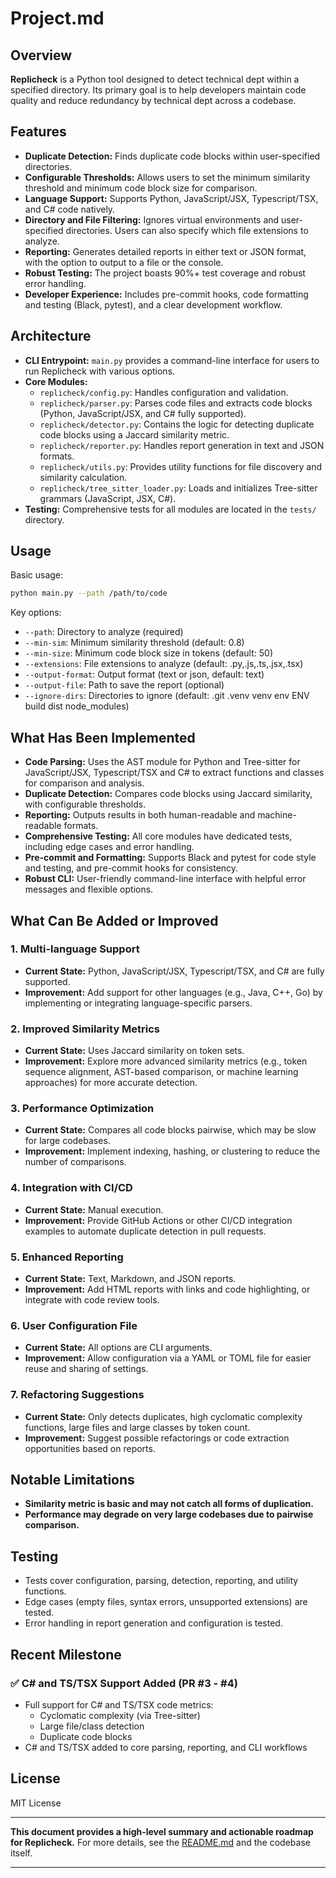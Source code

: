# Project.md

## Overview

**Replicheck** is a Python tool designed to detect technical dept within a specified directory. Its primary goal is to help developers maintain code quality and reduce redundancy by technical dept across a codebase.

## Features

- **Duplicate Detection:** Finds duplicate code blocks within user-specified directories.
- **Configurable Thresholds:** Allows users to set the minimum similarity threshold and minimum code block size for comparison.
- **Language Support:** Supports Python, JavaScript/JSX, Typescript/TSX, and C# code natively.
- **Directory and File Filtering:** Ignores virtual environments and user-specified directories. Users can also specify which file extensions to analyze.
- **Reporting:** Generates detailed reports in either text or JSON format, with the option to output to a file or the console.
- **Robust Testing:** The project boasts 90%+ test coverage and robust error handling.
- **Developer Experience:** Includes pre-commit hooks, code formatting and testing (Black, pytest), and a clear development workflow.

## Architecture

- **CLI Entrypoint:** `main.py` provides a command-line interface for users to run Replicheck with various options.
- **Core Modules:**
  - `replicheck/config.py`: Handles configuration and validation.
  - `replicheck/parser.py`: Parses code files and extracts code blocks (Python, JavaScript/JSX, and C# fully supported).
  - `replicheck/detector.py`: Contains the logic for detecting duplicate code blocks using a Jaccard similarity metric.
  - `replicheck/reporter.py`: Handles report generation in text and JSON formats.
  - `replicheck/utils.py`: Provides utility functions for file discovery and similarity calculation.
  - `replicheck/tree_sitter_loader.py`: Loads and initializes Tree-sitter grammars (JavaScript, JSX, C#).
- **Testing:** Comprehensive tests for all modules are located in the `tests/` directory.

## Usage

Basic usage:

```bash
python main.py --path /path/to/code
```

Key options:

- `--path`: Directory to analyze (required)
- `--min-sim`: Minimum similarity threshold (default: 0.8)
- `--min-size`: Minimum code block size in tokens (default: 50)
- `--extensions`: File extensions to analyze (default: .py,.js,.ts,.jsx,.tsx)
- `--output-format`: Output format (text or json, default: text)
- `--output-file`: Path to save the report (optional)
- `--ignore-dirs`: Directories to ignore (default: .git .venv venv env ENV build dist node_modules)

## What Has Been Implemented

- **Code Parsing:** Uses the AST module for Python and Tree-sitter for JavaScript/JSX, Typescript/TSX and C# to extract functions and classes for comparison and analysis.
- **Duplicate Detection:** Compares code blocks using Jaccard similarity, with configurable thresholds.
- **Reporting:** Outputs results in both human-readable and machine-readable formats.
- **Comprehensive Testing:** All core modules have dedicated tests, including edge cases and error handling.
- **Pre-commit and Formatting:** Supports Black and pytest for code style and testing, and pre-commit hooks for consistency.
- **Robust CLI:** User-friendly command-line interface with helpful error messages and flexible options.

## What Can Be Added or Improved

### 1. **Multi-language Support**

- **Current State:** Python, JavaScript/JSX, Typescript/TSX, and C# are fully supported.
- **Improvement:** Add support for other languages (e.g., Java, C++, Go) by implementing or integrating language-specific parsers.

### 2. **Improved Similarity Metrics**

- **Current State:** Uses Jaccard similarity on token sets.
- **Improvement:** Explore more advanced similarity metrics (e.g., token sequence alignment, AST-based comparison, or machine learning approaches) for more accurate detection.

### 3. **Performance Optimization**

- **Current State:** Compares all code blocks pairwise, which may be slow for large codebases.
- **Improvement:** Implement indexing, hashing, or clustering to reduce the number of comparisons.

### 4. **Integration with CI/CD**

- **Current State:** Manual execution.
- **Improvement:** Provide GitHub Actions or other CI/CD integration examples to automate duplicate detection in pull requests.

### 5. **Enhanced Reporting**

- **Current State:** Text, Markdown, and JSON reports.
- **Improvement:** Add HTML reports with links and code highlighting, or integrate with code review tools.

### 6. **User Configuration File**

- **Current State:** All options are CLI arguments.
- **Improvement:** Allow configuration via a YAML or TOML file for easier reuse and sharing of settings.

### 7. **Refactoring Suggestions**

- **Current State:** Only detects duplicates, high cyclomatic complexity functions, large files and large classes by token count.
- **Improvement:** Suggest possible refactorings or code extraction opportunities based on reports.

## Notable Limitations

- **Similarity metric is basic and may not catch all forms of duplication.**
- **Performance may degrade on very large codebases due to pairwise comparison.**

## Testing

- Tests cover configuration, parsing, detection, reporting, and utility functions.
- Edge cases (empty files, syntax errors, unsupported extensions) are tested.
- Error handling in report generation and configuration is tested.

## Recent Milestone

### ✅ C# and TS/TSX Support Added (PR #3 - #4)

- Full support for C# and TS/TSX code metrics:
  - Cyclomatic complexity (via Tree-sitter)
  - Large file/class detection
  - Duplicate code blocks
- C# and TS/TSX added to core parsing, reporting, and CLI workflows

## License

MIT License

---

**This document provides a high-level summary and actionable roadmap for Replicheck.**
For more details, see the [README.md](README.md) and the codebase itself.

---

